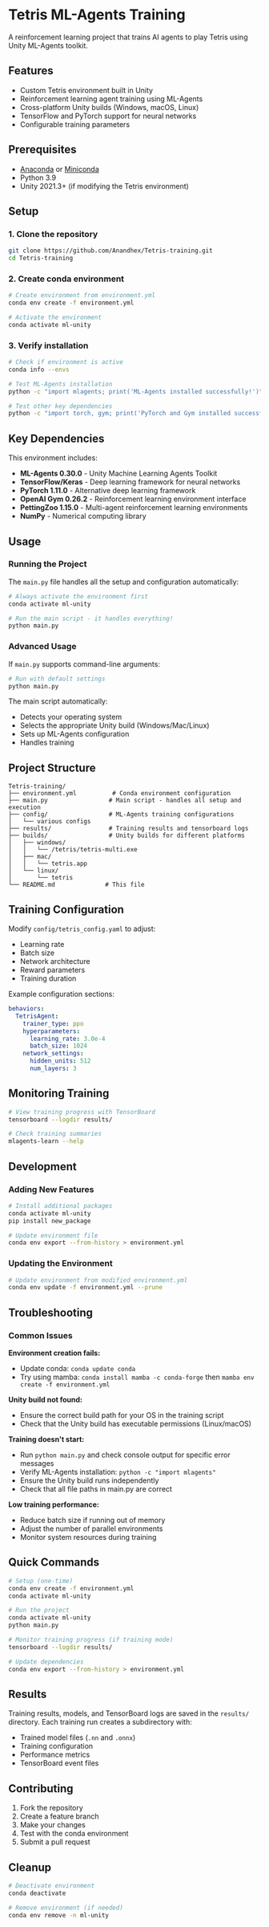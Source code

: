 # Tetris ML-Agents Training

A reinforcement learning project that trains AI agents to play Tetris using Unity ML-Agents toolkit.

## Features

- Custom Tetris environment built in Unity
- Reinforcement learning agent training using ML-Agents
- Cross-platform Unity builds (Windows, macOS, Linux)
- TensorFlow and PyTorch support for neural networks
- Configurable training parameters

## Prerequisites

- [Anaconda](https://www.anaconda.com/products/distribution) or [Miniconda](https://docs.conda.io/en/latest/miniconda.html)
- Python 3.9
- Unity 2021.3+ (if modifying the Tetris environment)

## Setup

### 1. Clone the repository

```bash
git clone https://github.com/Anandhex/Tetris-training.git
cd Tetris-training
```

### 2. Create conda environment

```bash
# Create environment from environment.yml
conda env create -f environment.yml

# Activate the environment
conda activate ml-unity
```

### 3. Verify installation

```bash
# Check if environment is active
conda info --envs

# Test ML-Agents installation
python -c "import mlagents; print('ML-Agents installed successfully!')"

# Test other key dependencies
python -c "import torch, gym; print('PyTorch and Gym installed successfully!')"
```

## Key Dependencies

This environment includes:

- **ML-Agents 0.30.0** - Unity Machine Learning Agents Toolkit
- **TensorFlow/Keras** - Deep learning framework for neural networks
- **PyTorch 1.11.0** - Alternative deep learning framework
- **OpenAI Gym 0.26.2** - Reinforcement learning environment interface
- **PettingZoo 1.15.0** - Multi-agent reinforcement learning environments
- **NumPy** - Numerical computing library

## Usage

### Running the Project

The `main.py` file handles all the setup and configuration automatically:

```bash
# Always activate the environment first
conda activate ml-unity

# Run the main script - it handles everything!
python main.py
```

### Advanced Usage

If `main.py` supports command-line arguments:

```bash
# Run with default settings
python main.py


```

The main script automatically:

- Detects your operating system
- Selects the appropriate Unity build (Windows/Mac/Linux)
- Sets up ML-Agents configuration
- Handles training

## Project Structure

```
Tetris-training/
├── environment.yml          # Conda environment configuration
├── main.py                 # Main script - handles all setup and execution
├── config/                 # ML-Agents training configurations
│   └── various configs
├── results/                # Training results and tensorboard logs
├── builds/                 # Unity builds for different platforms
│   ├── windows/
│   │   └── /tetris/tetris-multi.exe
│   ├── mac/
│   │   └── tetris.app
│   └── linux/
│       └── tetris
└── README.md              # This file
```

## Training Configuration

Modify `config/tetris_config.yaml` to adjust:

- Learning rate
- Batch size
- Network architecture
- Reward parameters
- Training duration

Example configuration sections:

```yaml
behaviors:
  TetrisAgent:
    trainer_type: ppo
    hyperparameters:
      learning_rate: 3.0e-4
      batch_size: 1024
    network_settings:
      hidden_units: 512
      num_layers: 3
```

## Monitoring Training

```bash
# View training progress with TensorBoard
tensorboard --logdir results/

# Check training summaries
mlagents-learn --help
```

## Development

### Adding New Features

```bash
# Install additional packages
conda activate ml-unity
pip install new_package

# Update environment file
conda env export --from-history > environment.yml
```

### Updating the Environment

```bash
# Update environment from modified environment.yml
conda env update -f environment.yml --prune
```

## Troubleshooting

### Common Issues

**Environment creation fails:**

- Update conda: `conda update conda`
- Try using mamba: `conda install mamba -c conda-forge` then `mamba env create -f environment.yml`

**Unity build not found:**

- Ensure the correct build path for your OS in the training script
- Check that the Unity build has executable permissions (Linux/macOS)

**Training doesn't start:**

- Run `python main.py` and check console output for specific error messages
- Verify ML-Agents installation: `python -c "import mlagents"`
- Ensure the Unity build runs independently
- Check that all file paths in main.py are correct

**Low training performance:**

- Reduce batch size if running out of memory
- Adjust the number of parallel environments
- Monitor system resources during training

## Quick Commands

```bash
# Setup (one-time)
conda env create -f environment.yml
conda activate ml-unity

# Run the project
conda activate ml-unity
python main.py

# Monitor training progress (if training mode)
tensorboard --logdir results/

# Update dependencies
conda env export --from-history > environment.yml
```

## Results

Training results, models, and TensorBoard logs are saved in the `results/` directory. Each training run creates a subdirectory with:

- Trained model files (`.nn` and `.onnx`)
- Training configuration
- Performance metrics
- TensorBoard event files

## Contributing

1. Fork the repository
2. Create a feature branch
3. Make your changes
4. Test with the conda environment
5. Submit a pull request

## Cleanup

```bash
# Deactivate environment
conda deactivate

# Remove environment (if needed)
conda env remove -n ml-unity
```
